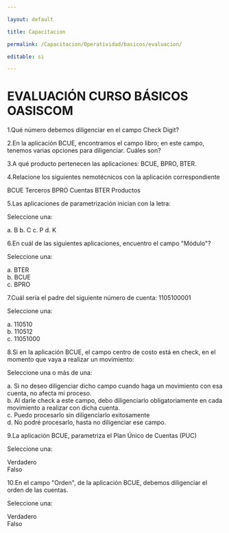 ```yaml
---

layout: default

title: Capacitacion

permalink: /Capacitacion/Operatividad/basicos/evaluacion/

editable: si

---
```



# EVALUACIÓN CURSO BÁSICOS OASISCOM


1.Qué número debemos diligenciar en el campo Check Digit?  

2.En la aplicación BCUE, encontramos el campo libro; en este campo, tenemos varias opciones para diligenciar. Cuáles son?  

3.A qué producto pertenecen las aplicaciones: BCUE, BPRO, BTER.  

4.Relacione los siguientes nemotécnicos con la aplicación correspondiente

BCUE		Terceros
BPRO		Cuentas
BTER		Productos  

5.Las aplicaciones de parametrización inician con la letra:  

Seleccione una:  

a. B
b. C
c. P
d. K  

6.En cuál de las siguientes aplicaciones, encuentro el campo "Módulo"?

Seleccione una:  

a. BTER  
b. BCUE  
c. BPRO  

7.Cuál sería el padre del siguiente número de cuenta: 1105100001

Seleccione una:  

a. 110510  
b. 110512  
c. 11051000  

8.Si en la aplicación BCUE, el campo centro de costo está en check, en el momento que vaya a realizar un movimiento:

Seleccione una o más de una:  

a. Si no deseo diligenciar dicho campo cuando haga un movimiento con esa cuenta, no afecta mi proceso.  
b. Al darle check a este campo, debo diligenciarlo obligatoriamente en cada movimiento a realizar con dicha cuenta.  
c. Puedo procesarlo sin diligenciarlo exitosamente  
d. No podré procesarlo, hasta no diligenciar ese campo.  

9.La aplicación BCUE, parametriza el Plan Único de Cuentas (PUC)  

Seleccione una:  

Verdadero  
Falso  

10.En el campo "Orden", de la aplicación BCUE, debemos diligenciar el orden de las cuentas.  

Seleccione una:  

Verdadero  
Falso  

















